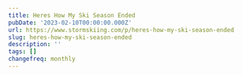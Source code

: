 ```yaml
---
title: Heres How My Ski Season Ended
pubDate: '2023-02-10T00:00:00.000Z'
url: https://www.stormskiing.com/p/heres-how-my-ski-season-ended
slug: heres-how-my-ski-season-ended
description: ''
tags: []
changefreq: monthly
---
```


<!-- Add post content below -->
